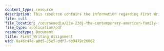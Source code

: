 ```yaml
---
content_type: resource
description: This resource contains the information regarding First Writing Assignment.
file: null
file_location: /coursemedia/21a-230j-the-contemporary-american-family-spring-2004/0a46c47da0d525e5ddf7bb9479c26062_MIT21A_230JS04_first_write.pdf
file_type: application/pdf
resourcetype: Document
title: First Writing Assignment
uid: 0a46c47d-a0d5-25e5-ddf7-bb9479c26062
---
```

